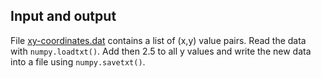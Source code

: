 ## Input and output

File [xy-coordinates.dat](xy-coordinates.dat) contains a list of (x,y) value
pairs. Read the data with `numpy.loadtxt()`. Add then 2.5 to all y values and
write the new data into a file using `numpy.savetxt()`.
